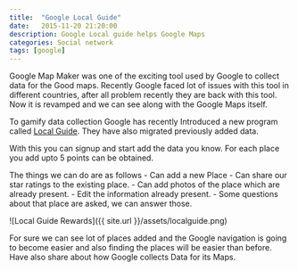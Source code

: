 ```yaml
---
title:  "Google Local Guide"
date:   2015-11-20 21:20:00
description: Google Local guide helps Google Maps
categories: Social network
tags: [google]
---
```


Google Map Maker was one of the exciting tool used by Google to collect data for the Good maps. Recently Google faced lot of issues with this tool in different countries, after all problem recently they are back with this tool. Now it is revamped and we can see along with the Google Maps itself.

To gamify data collection Google has recently Introduced a new program called [Local Guide](https://www.google.com/local/guides/home). They have also migrated previously added data.

With this you can signup and start add the data you know. For each place you add upto 5 points can be obtained. 

The things we can do are as follows
	- Can add a new Place
	- Can share our star ratings to the existing place.
	- Can add photos of the place which are already present.
	- Edit the information already present.
	- Some questions about that place are asked, we can answer those.

![Local Guide Rewards]({{ site.url }}/assets/localguide.png)

For sure we can see lot of places added and the Google navigation is going to become easier and also finding the places will be easier than before. Have also share about how Google collects Data for its Maps.
